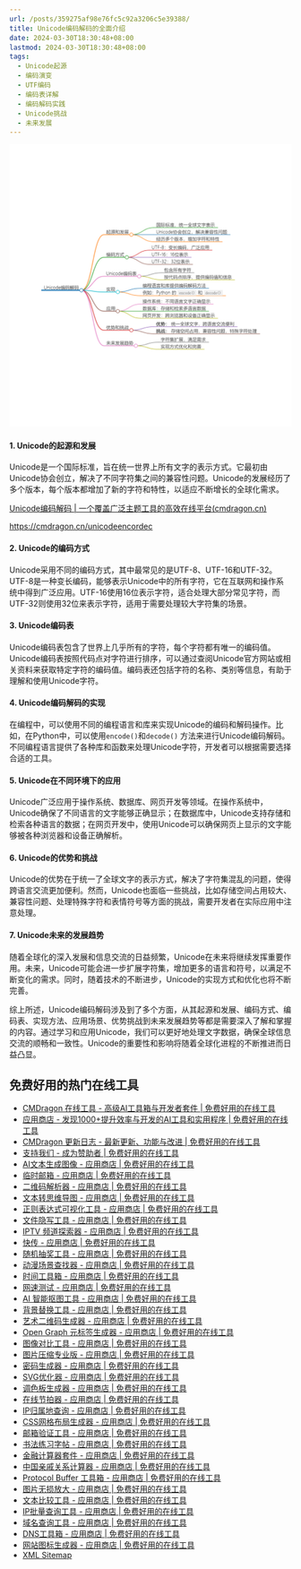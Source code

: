```yaml
---
url: /posts/359275af98e76fc5c92a3206c5e39388/
title: Unicode编码解码的全面介绍
date: 2024-03-30T18:30:48+08:00
lastmod: 2024-03-30T18:30:48+08:00
tags:
  - Unicode起源
  - 编码演变
  - UTF编码
  - 编码表详解
  - 编码解码实践
  - Unicode挑战
  - 未来发展
---
```



<img src="/images/2024_03_30 18_32_08.png" title="2024_03_30 18_32_08.png" alt="2024_03_30 18_32_08.png"/>

#### 1. Unicode的起源和发展

Unicode是一个国际标准，旨在统一世界上所有文字的表示方式。它最初由Unicode协会创立，解决了不同字符集之间的兼容性问题。Unicode的发展经历了多个版本，每个版本都增加了新的字符和特性，以适应不断增长的全球化需求。

[Unicode编码解码 | 一个覆盖广泛主题工具的高效在线平台(cmdragon.cn)](https://cmdragon.cn/unicodeencordec)

https://cmdragon.cn/unicodeencordec

#### 2. Unicode的编码方式

Unicode采用不同的编码方式，其中最常见的是UTF-8、UTF-16和UTF-32。UTF-8是一种变长编码，能够表示Unicode中的所有字符，它在互联网和操作系统中得到广泛应用。UTF-16使用16位表示字符，适合处理大部分常见字符，而UTF-32则使用32位来表示字符，适用于需要处理较大字符集的场景。

#### 3. Unicode编码表

Unicode编码表包含了世界上几乎所有的字符，每个字符都有唯一的编码值。Unicode编码表按照代码点对字符进行排序，可以通过查阅Unicode官方网站或相关资料来获取特定字符的编码值。编码表还包括字符的名称、类别等信息，有助于理解和使用Unicode字符。

#### 4. Unicode编码解码的实现

在编程中，可以使用不同的编程语言和库来实现Unicode的编码和解码操作。比如，在Python中，可以使用`encode()`和`decode()`
方法来进行Unicode编码解码。不同编程语言提供了各种库和函数来处理Unicode字符，开发者可以根据需要选择合适的工具。

#### 5. Unicode在不同环境下的应用

Unicode广泛应用于操作系统、数据库、网页开发等领域。在操作系统中，Unicode确保了不同语言的文字能够正确显示；在数据库中，Unicode支持存储和检索各种语言的数据；在网页开发中，使用Unicode可以确保网页上显示的文字能够被各种浏览器和设备正确解析。

#### 6. Unicode的优势和挑战

Unicode的优势在于统一了全球文字的表示方式，解决了字符集混乱的问题，使得跨语言交流更加便利。然而，Unicode也面临一些挑战，比如存储空间占用较大、兼容性问题、处理特殊字符和表情符号等方面的挑战，需要开发者在实际应用中注意处理。

#### 7. Unicode未来的发展趋势

随着全球化的深入发展和信息交流的日益频繁，Unicode在未来将继续发挥重要作用。未来，Unicode可能会进一步扩展字符集，增加更多的语言和符号，以满足不断变化的需求。同时，随着技术的不断进步，Unicode的实现方式和优化也将不断完善。

综上所述，Unicode编码解码涉及到了多个方面，从其起源和发展、编码方式、编码表、实现方法、应用场景、优势挑战到未来发展趋势等都是需要深入了解和掌握的内容。通过学习和应用Unicode，我们可以更好地处理文字数据，确保全球信息交流的顺畅和一致性。Unicode的重要性和影响将随着全球化进程的不断推进而日益凸显。

## 免费好用的热门在线工具

- [CMDragon 在线工具 - 高级AI工具箱与开发者套件 | 免费好用的在线工具](https://tools.cmdragon.cn/zh)
- [应用商店 - 发现1000+提升效率与开发的AI工具和实用程序 | 免费好用的在线工具](https://tools.cmdragon.cn/zh/apps?category=trending)
- [CMDragon 更新日志 - 最新更新、功能与改进 | 免费好用的在线工具](https://tools.cmdragon.cn/zh/changelog)
- [支持我们 - 成为赞助者 | 免费好用的在线工具](https://tools.cmdragon.cn/zh/sponsor)
- [AI文本生成图像 - 应用商店 | 免费好用的在线工具](https://tools.cmdragon.cn/zh/apps/text-to-image-ai)
- [临时邮箱 - 应用商店 | 免费好用的在线工具](https://tools.cmdragon.cn/zh/apps/temp-email)
- [二维码解析器 - 应用商店 | 免费好用的在线工具](https://tools.cmdragon.cn/zh/apps/qrcode-parser)
- [文本转思维导图 - 应用商店 | 免费好用的在线工具](https://tools.cmdragon.cn/zh/apps/text-to-mindmap)
- [正则表达式可视化工具 - 应用商店 | 免费好用的在线工具](https://tools.cmdragon.cn/zh/apps/regex-visualizer)
- [文件隐写工具 - 应用商店 | 免费好用的在线工具](https://tools.cmdragon.cn/zh/apps/steganography-tool)
- [IPTV 频道探索器 - 应用商店 | 免费好用的在线工具](https://tools.cmdragon.cn/zh/apps/iptv-explorer)
- [快传 - 应用商店 | 免费好用的在线工具](https://tools.cmdragon.cn/zh/apps/snapdrop)
- [随机抽奖工具 - 应用商店 | 免费好用的在线工具](https://tools.cmdragon.cn/zh/apps/lucky-draw)
- [动漫场景查找器 - 应用商店 | 免费好用的在线工具](https://tools.cmdragon.cn/zh/apps/anime-scene-finder)
- [时间工具箱 - 应用商店 | 免费好用的在线工具](https://tools.cmdragon.cn/zh/apps/time-toolkit)
- [网速测试 - 应用商店 | 免费好用的在线工具](https://tools.cmdragon.cn/zh/apps/speed-test)
- [AI 智能抠图工具 - 应用商店 | 免费好用的在线工具](https://tools.cmdragon.cn/zh/apps/background-remover)
- [背景替换工具 - 应用商店 | 免费好用的在线工具](https://tools.cmdragon.cn/zh/apps/background-replacer)
- [艺术二维码生成器 - 应用商店 | 免费好用的在线工具](https://tools.cmdragon.cn/zh/apps/artistic-qrcode)
- [Open Graph 元标签生成器 - 应用商店 | 免费好用的在线工具](https://tools.cmdragon.cn/zh/apps/open-graph-generator)
- [图像对比工具 - 应用商店 | 免费好用的在线工具](https://tools.cmdragon.cn/zh/apps/image-comparison)
- [图片压缩专业版 - 应用商店 | 免费好用的在线工具](https://tools.cmdragon.cn/zh/apps/image-compressor)
- [密码生成器 - 应用商店 | 免费好用的在线工具](https://tools.cmdragon.cn/zh/apps/password-generator)
- [SVG优化器 - 应用商店 | 免费好用的在线工具](https://tools.cmdragon.cn/zh/apps/svg-optimizer)
- [调色板生成器 - 应用商店 | 免费好用的在线工具](https://tools.cmdragon.cn/zh/apps/color-palette)
- [在线节拍器 - 应用商店 | 免费好用的在线工具](https://tools.cmdragon.cn/zh/apps/online-metronome)
- [IP归属地查询 - 应用商店 | 免费好用的在线工具](https://tools.cmdragon.cn/zh/apps/ip-geolocation)
- [CSS网格布局生成器 - 应用商店 | 免费好用的在线工具](https://tools.cmdragon.cn/zh/apps/css-grid-layout)
- [邮箱验证工具 - 应用商店 | 免费好用的在线工具](https://tools.cmdragon.cn/zh/apps/email-validator)
- [书法练习字帖 - 应用商店 | 免费好用的在线工具](https://tools.cmdragon.cn/zh/apps/calligraphy-practice)
- [金融计算器套件 - 应用商店 | 免费好用的在线工具](https://tools.cmdragon.cn/zh/apps/finance-calculator-suite)
- [中国亲戚关系计算器 - 应用商店 | 免费好用的在线工具](https://tools.cmdragon.cn/zh/apps/chinese-kinship-calculator)
- [Protocol Buffer 工具箱 - 应用商店 | 免费好用的在线工具](https://tools.cmdragon.cn/zh/apps/protobuf-toolkit)
- [图片无损放大 - 应用商店 | 免费好用的在线工具](https://tools.cmdragon.cn/zh/apps/image-upscaler)
- [文本比较工具 - 应用商店 | 免费好用的在线工具](https://tools.cmdragon.cn/zh/apps/text-compare)
- [IP批量查询工具 - 应用商店 | 免费好用的在线工具](https://tools.cmdragon.cn/zh/apps/ip-batch-lookup)
- [域名查询工具 - 应用商店 | 免费好用的在线工具](https://tools.cmdragon.cn/zh/apps/domain-finder)
- [DNS工具箱 - 应用商店 | 免费好用的在线工具](https://tools.cmdragon.cn/zh/apps/dns-toolkit)
- [网站图标生成器 - 应用商店 | 免费好用的在线工具](https://tools.cmdragon.cn/zh/apps/favicon-generator)
- [XML Sitemap](https://tools.cmdragon.cn/sitemap_index.xml)
